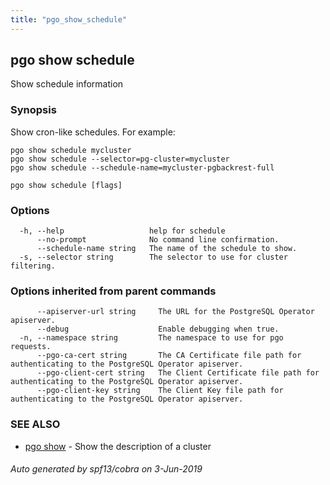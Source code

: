 ```yaml
---
title: "pgo_show_schedule"
---
```

## pgo show schedule

Show schedule information

### Synopsis

Show cron-like schedules.  For example:

	pgo show schedule mycluster
	pgo show schedule --selector=pg-cluster=mycluster
	pgo show schedule --schedule-name=mycluster-pgbackrest-full

```
pgo show schedule [flags]
```

### Options

```
  -h, --help                   help for schedule
      --no-prompt              No command line confirmation.
      --schedule-name string   The name of the schedule to show.
  -s, --selector string        The selector to use for cluster filtering.
```

### Options inherited from parent commands

```
      --apiserver-url string     The URL for the PostgreSQL Operator apiserver.
      --debug                    Enable debugging when true.
  -n, --namespace string         The namespace to use for pgo requests.
      --pgo-ca-cert string       The CA Certificate file path for authenticating to the PostgreSQL Operator apiserver.
      --pgo-client-cert string   The Client Certificate file path for authenticating to the PostgreSQL Operator apiserver.
      --pgo-client-key string    The Client Key file path for authenticating to the PostgreSQL Operator apiserver.
```

### SEE ALSO

* [pgo show](/operatorcli/cli/pgo_show/)	 - Show the description of a cluster

###### Auto generated by spf13/cobra on 3-Jun-2019
